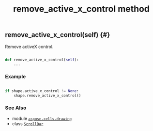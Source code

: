 ﻿---
title: remove_active_x_control method
second_title: Aspose.Cells for Python via .NET API References
description: 
type: docs
weight: 180
url: /aspose.cells.drawing/scrollbar/remove_active_x_control/
is_root: false
---

## remove_active_x_control(self) {#}

Remove activeX control.



```python

def remove_active_x_control(self):
    ...
```



### Example 


```python

if shape.active_x_control != None:
    shape.remove_active_x_control()

```



### See Also
* module [`aspose.cells.drawing`](../../)
* class [`ScrollBar`](/cells/python-net/aspose.cells.drawing/scrollbar)
